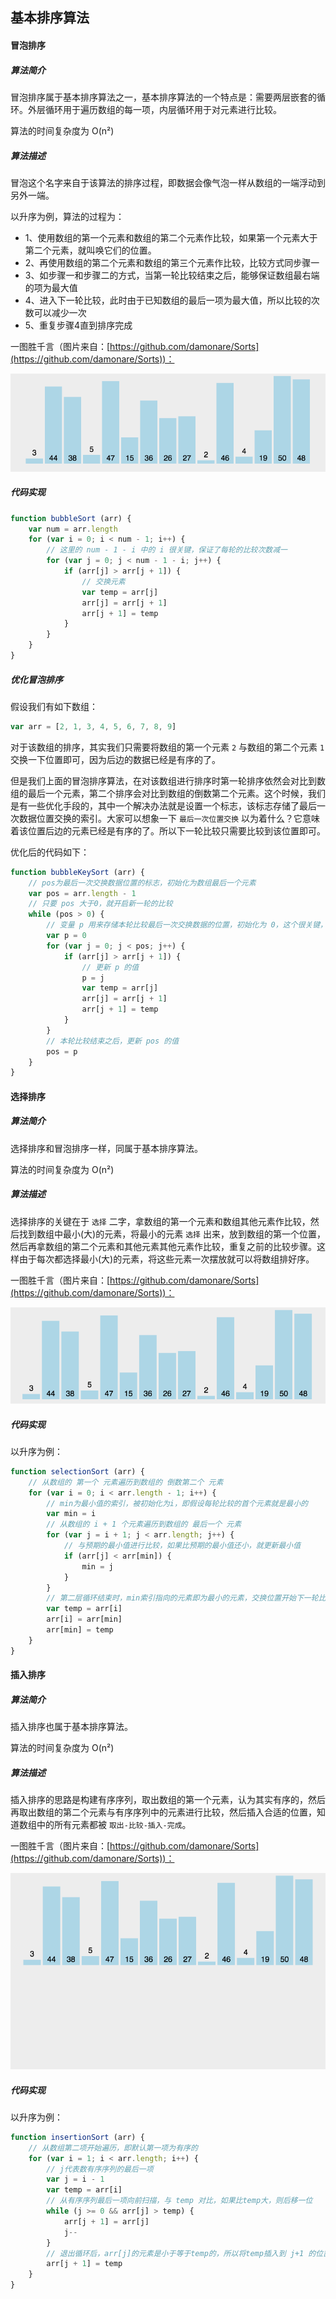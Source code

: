 ## 基本排序算法
#### 冒泡排序

##### 算法简介

冒泡排序属于基本排序算法之一，基本排序算法的一个特点是：需要两层嵌套的循环。外层循环用于遍历数组的每一项，内层循环用于对元素进行比较。

<p class="tip">算法的时间复杂度为 O(n²)</p>

##### 算法描述

冒泡这个名字来自于该算法的排序过程，即数据会像气泡一样从数组的一端浮动到另外一端。

以升序为例，算法的过程为：
* 1、使用数组的第一个元素和数组的第二个元素作比较，如果第一个元素大于第二个元素，就叫唤它们的位置。
* 2、再使用数组的第二个元素和数组的第三个元素作比较，比较方式同步骤一
* 3、如步骤一和步骤二的方式，当第一轮比较结束之后，能够保证数组最右端的项为最大值
* 4、进入下一轮比较，此时由于已知数组的最后一项为最大值，所以比较的次数可以减少一次
* 5、重复步骤4直到排序完成

一图胜千言（图片来自：[https://github.com/damonare/Sorts](https://github.com/damonare/Sorts))：

<img src="../../asset/img/bubble-sort.gif"/>

##### 代码实现

```js
function bubbleSort (arr) {
    var num = arr.length
    for (var i = 0; i < num - 1; i++) {
        // 这里的 num - 1 - i 中的 i 很关键，保证了每轮的比较次数减一
        for (var j = 0; j < num - 1 - i; j++) {
            if (arr[j] > arr[j + 1]) {
                // 交换元素
                var temp = arr[j]
                arr[j] = arr[j + 1]
                arr[j + 1] = temp
            }
        }
    }
}
```

##### 优化冒泡排序

假设我们有如下数组：

```js
var arr = [2, 1, 3, 4, 5, 6, 7, 8, 9]
```

对于该数组的排序，其实我们只需要将数组的第一个元素 `2` 与数组的第二个元素 `1` 交换一下位置即可，因为后边的数据已经是有序的了。

但是我们上面的冒泡排序算法，在对该数组进行排序时第一轮排序依然会对比到数组的最后一个元素，第二个排序会对比到数组的倒数第二个元素。这个时候，我们是有一些优化手段的，其中一个解决办法就是设置一个标志，该标志存储了最后一次数据位置交换的索引。大家可以想象一下 `最后一次位置交换` 以为着什么？它意味着该位置后边的元素已经是有序的了。所以下一轮比较只需要比较到该位置即可。

优化后的代码如下：

```js
function bubbleKeySort (arr) {
    // pos为最后一次交换数据位置的标志，初始化为数组最后一个元素
    var pos = arr.length - 1
    // 只要 pos 大于0，就开启新一轮的比较
    while (pos > 0) {
        // 变量 p 用来存储本轮比较最后一次交换数据的位置，初始化为 0，这个很关键，因为当本轮比较结束之后如果 p 仍然为 0，那么就不会再执行 while 循环，此时数据已经排好序
        var p = 0
        for (var j = 0; j < pos; j++) {
            if (arr[j] > arr[j + 1]) {
                // 更新 p 的值
                p = j
                var temp = arr[j]
                arr[j] = arr[j + 1]
                arr[j + 1] = temp
            }
        }
        // 本轮比较结束之后，更新 pos 的值
        pos = p
    }
}
```

#### 选择排序

##### 算法简介

选择排序和冒泡排序一样，同属于基本排序算法。

<p class="tip">算法的时间复杂度为 O(n²)</p>

##### 算法描述

选择排序的关键在于 `选择` 二字，拿数组的第一个元素和数组其他元素作比较，然后找到数组中最小(大)的元素，将最小的元素 `选择` 出来，放到数组的第一个位置，然后再拿数组的第二个元素和其他元素其他元素作比较，重复之前的比较步骤。这样由于每次都选择最小(大)的元素，将这些元素一次摆放就可以将数组排好序。

一图胜千言（图片来自：[https://github.com/damonare/Sorts](https://github.com/damonare/Sorts))：

<img src="../../asset/img/selection-sort.gif"/>

##### 代码实现

以升序为例：

```js
function selectionSort (arr) {
    // 从数组的 第一个 元素遍历到数组的 倒数第二个 元素
    for (var i = 0; i < arr.length - 1; i++) {
        // min为最小值的索引，被初始化为i，即假设每轮比较的首个元素就是最小的
        var min = i
        // 从数组的 i + 1 个元素遍历到数组的 最后一个 元素
        for (var j = i + 1; j < arr.length; j++) {
            // 与预期的最小值进行比较，如果比预期的最小值还小，就更新最小值
            if (arr[j] < arr[min]) {
                min = j
            }
        }
        // 第二层循环结束时，min索引指向的元素即为最小的元素，交换位置开始下一轮比较
        var temp = arr[i]
        arr[i] = arr[min]
        arr[min] = temp
    }
}
```

#### 插入排序

##### 算法简介

插入排序也属于基本排序算法。

<p class="tip">算法的时间复杂度为 O(n²)</p>

##### 算法描述

插入排序的思路是构建有序序列，取出数组的第一个元素，认为其实有序的，然后再取出数组的第二个元素与有序序列中的元素进行比较，然后插入合适的位置，知道数组中的所有元素都被 `取出-比较-插入-完成`。

一图胜千言（图片来自：[https://github.com/damonare/Sorts](https://github.com/damonare/Sorts))：

<img src="../../asset/img/insertion-sort.gif"/>

##### 代码实现

以升序为例：

```js
function insertionSort (arr) {
    // 从数组第二项开始遍历，即默认第一项为有序的
    for (var i = 1; i < arr.length; i++) {
        // j代表数有序序列的最后一项
        var j = i - 1
        var temp = arr[i]
        // 从有序序列最后一项向前扫描，与 temp 对比，如果比temp大，则后移一位
        while (j >= 0 && arr[j] > temp) {
            arr[j + 1] = arr[j]
            j--
        }
        // 退出循环后，arr[j]的元素是小于等于temp的，所以将temp插入到 j+1 的位置
        arr[j + 1] = temp
    }
}
```